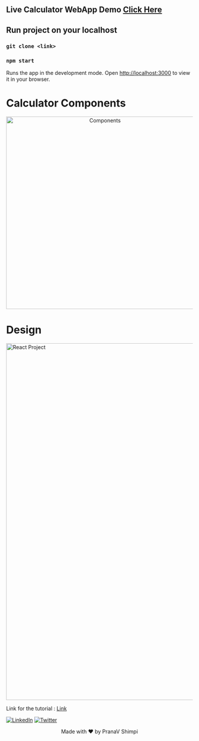 ## Live Calculator WebApp Demo [Click Here](http://PranaV-Shimpi.github.io/react-calculator/) 

## Run project on your localhost

### `git clone <link>`
### `npm start`

Runs the app in the development mode.
Open [http://localhost:3000](http://localhost:3000) to view it in your browser.

# Calculator Components
<p align="center">
<img width="518" alt="Components" src="https://user-images.githubusercontent.com/40532644/148353757-f88fb00a-a16b-4e13-8861-2f0081dc798c.png">
</p>

# Design
<img width="960" alt="React Project" src="https://user-images.githubusercontent.com/40532644/148353748-ff20fad7-ccc6-44d2-ae69-ff973019ed55.png">

Link for the tutorial : [Link](https://www.sitepoint.com/react-tutorial-build-calculator-app/)


[![LinkedIn](https://img.shields.io/static/v1.svg?label=connect&message=@PranaVShimpi&color=grey&logo=linkedin&style=flat&logoColor=white&colorA=blue)](https://www.linkedin.com/in/pranav-shimpi/) [![Twitter](https://img.shields.io/static/v1.svg?label=connect&message=@PranaVShimpi&color=grey&logo=twitter&style=flat&logoColor=white&colorA=blue)](https://twitter.com/pranaavshimpi)

   
<p align="center">
 Made with ❤️ by  PranaV Shimpi
 </p>
